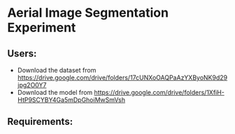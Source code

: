 # Aerial Image Segmentation Experiment

## Users:

- Download the dataset from https://drive.google.com/drive/folders/17cUNXoOAQPaAzYXByoNK9d29jpg2O0Y7
- Download the model from https://drive.google.com/drive/folders/1XfiH-HtP9SCYBY4Ga5mDpGhoiMwSmVsh


## Requirements:

